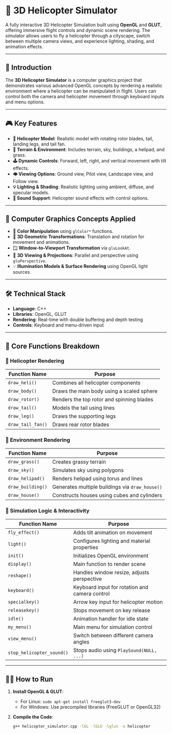 # 🚁 3D Helicopter Simulator

A fully interactive 3D Helicopter Simulation built using **OpenGL** and **GLUT**, offering immersive flight controls and dynamic scene rendering. The simulator allows users to fly a helicopter through a cityscape, switch between multiple camera views, and experience lighting, shading, and animation effects.

---

## 📌 Introduction

The **3D Helicopter Simulator** is a computer graphics project that demonstrates various advanced OpenGL concepts by rendering a realistic environment where a helicopter can be manipulated in flight. Users can control both the camera and helicopter movement through keyboard inputs and menu options.

---

## 🎮 Key Features

- **🚁 Helicopter Model**: Realistic model with rotating rotor blades, tail, landing legs, and tail fan.
- **🌆 Terrain & Environment**: Includes terrain, sky, buildings, a helipad, and grass.
- **🕹️ Dynamic Controls**: Forward, left, right, and vertical movement with tilt effects.
- **👁️ Viewing Options**: Ground view, Pilot view, Landscape view, and Follow view.
- **💡 Lighting & Shading**: Realistic lighting using ambient, diffuse, and specular models.
- **🎵 Sound Support**: Helicopter sound effects with control options.

---

## 🧠 Computer Graphics Concepts Applied

- 🎨 **Color Manipulation** using `glColor*` functions.
- 🔄 **3D Geometric Transformations**: Translation and rotation for movement and animations.
- 🪟 **Window-to-Viewport Transformation** via `gluLookAt`.
- 📐 **3D Viewing & Projections**: Parallel and perspective using `gluPerspective`.
- 💡 **Illumination Models & Surface Rendering** using OpenGL light sources.

---

## 🛠️ Technical Stack

- **Language**: C++
- **Libraries**: OpenGL, GLUT
- **Rendering**: Real-time with double buffering and depth testing
- **Controls**: Keyboard and menu-driven input

---

## 🧾 Core Functions Breakdown

### 🚁 Helicopter Rendering

| Function Name        | Purpose                                                  |
|----------------------|----------------------------------------------------------|
| `draw_heli()`        | Combines all helicopter components                       |
| `draw_body()`        | Draws the main body using a scaled sphere               |
| `draw_rotor()`       | Renders the top rotor and spinning blades                |
| `draw_tail()`        | Models the tail using lines                              |
| `draw_leg()`         | Draws the supporting legs                                |
| `draw_tail_fan()`    | Draws rear rotor blades                                  |

### 🌄 Environment Rendering

| Function Name        | Purpose                                                  |
|----------------------|----------------------------------------------------------|
| `draw_grass()`       | Creates grassy terrain                                   |
| `draw_sky()`         | Simulates sky using polygons                             |
| `draw_helipad()`     | Renders helipad using torus and lines                    |
| `draw_building()`    | Generates multiple buildings via `draw_house()`          |
| `draw_house()`       | Constructs houses using cubes and cylinders              |

### 🧠 Simulation Logic & Interactivity

| Function Name           | Purpose                                                |
|-------------------------|--------------------------------------------------------|
| `fly_effect()`          | Adds tilt animation on movement                        |
| `light()`               | Configures lighting and material properties            |
| `init()`                | Initializes OpenGL environment                         |
| `display()`             | Main function to render scene                          |
| `reshape()`             | Handles window resize, adjusts perspective             |
| `keyboard()`            | Keyboard input for rotation and camera control         |
| `specialkey()`          | Arrow key input for helicopter motion                  |
| `releasekey()`          | Stops movement on key release                          |
| `idle()`                | Animation handler for idle state                       |
| `my_menu()`             | Main menu for simulation control                       |
| `view_menu()`           | Switch between different camera angles                 |
| `stop_helicopter_sound()` | Stops audio using `PlaySound(NULL, ...)`            |

---

## 🧑‍💻 How to Run

1. **Install OpenGL & GLUT**:
   - For Linux: `sudo apt-get install freeglut3-dev`
   - For Windows: Use precompiled libraries (FreeGLUT or OpenGL32)

2. **Compile the Code**:
   ```bash
   g++ helicopter_simulator.cpp -lGL -lGLU -lglut -o helicopter
